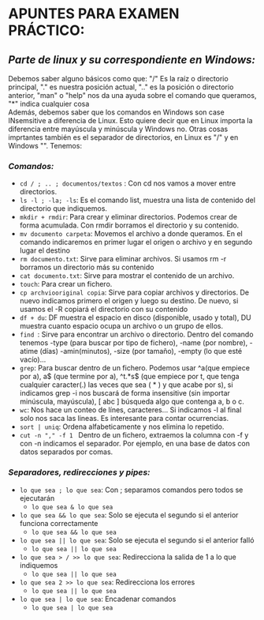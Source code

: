 # APUNTES PARA EXAMEN PRÁCTICO:

## ***Parte de linux y su correspondiente en Windows:*** 
Debemos saber alguno básicos como que: "/" Es la raíz o directorio principal, "." es nuestra posición actual, ".." es la posición o directorio anterior, "man" o "help" nos da una ayuda sobre el comando que queramos, "*" indica cualquier cosa  
Además, debemos saber que los comandos en Windows son case INsemsitive a diferencia de Linux. Esto quiere decir que en Linux importa la diferencia entre mayúscula y minúscula y Windows no. Otras cosas imprtantes también es el separador de directorios, en Linux es "/" y en Windows "\". Tenemos:
### *Comandos:* 
- ```cd / ; .. ; documentos/textos``` : Con cd nos vamos a mover entre directorios. 
- ```ls -l ; -la; -ls```: Es el comando list, muestra una lista de contenido del directorio que indiquemos. 
- ```mkdir + rmdir```: Para crear y eliminar directorios. Podemos crear de forma acumulada. Con rmdir borramos el directorio y su contenido. 
- ```mv documento carpeta```: Movemos el archivo a donde queramos. En el comando indicaremos en primer lugar el origen o archivo y en segundo lugar el destino
- ```rm documento.txt```: Sirve para eliminar archivos. Si usamos rm -r borramos un directorio más su contenido
- ```cat documento.txt```: Sirve para mostrar el contenido de un archivo. 
- ```touch```: Para crear un fichero.
- ```cp archviooriginal copia```: Sirve para copiar archivos y directorios. De nuevo indicamos primero el origen y luego su destino. De nuevo, si usamos el -R copiará el directorio con su contenido
- ```df + du```: DF muestra el espacio en disco (disponible, usado y total), DU muestra cuanto espacio ocupa un archivo o un grupo de ellos.
- ```find ```: Sirve para encontrar un archivo o directorio. Dentro del comando tenemos -type (para buscar por tipo de fichero), -name (por nombre), -atime (días) -amin(minutos), -size (por tamaño), -empty (lo que esté vacío)...
- ```grep```: Para buscar dentro de un fichero. Podemos usar ^a(que empiece por a), a$ (que termine por a), ^t.*s$ (que empiece por t, que tenga cualquier caracter(.) las veces que sea ( * ) y que acabe por s), si indicamos grep -i nos buscará de forma insensitive (sin importar minúscula, mayúscula), [ abc ] búsqueda algo que contenga a, b o c.
- ```wc```: Nos hace un conteo de línes, caracteres... Si indicamos -l al final solo nos saca las lineas. Es interesante para contar ocurrencias. 
- ```sort | uniq```: Ordena alfabeticamente y nos elimina lo repetido. 
- ```cut -n "," -f 1 ``` Dentro de un fichero, extraemos la columna con -f y con -n indicamos el separador. Por ejemplo, en una base de datos con datos separados por comas.  

### *Separadores, redirecciones y pipes:*
- ```lo que sea ; lo que sea```: Con ; separamos comandos pero todos se ejecutarán
    - ```lo que sea & lo que sea```
- ```lo que sea && lo que sea```: Solo se ejecuta el segundo si el anterior funciona correctamente
    - ```lo que sea && lo que sea```
- ```lo que sea || lo que sea```: Solo se ejecuta el segundo si el anterior falló
    - ```lo que sea || lo que sea```
- ```lo que sea > / >> lo que sea```: Redirecciona la salida de 1 a lo que indiquemos
    - ```lo que sea || lo que sea```
- ```lo que sea 2 >> lo que sea```: Redirecciona los errores
    - ```lo que sea || lo que sea```
- ```lo que sea | lo que sea```: Encadenar comandos
    - ```lo que sea | lo que sea```